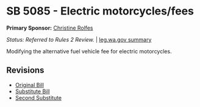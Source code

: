 # SB 5085 - Electric motorcycles/fees
**Primary Sponsor:** [Christine Rolfes](/person/leg/christine.rolfes.md)

*Status: Referred to Rules 2 Review.* | [leg.wa.gov summary](https://app.leg.wa.gov/billsummary?BillNumber=5085&Year=2021)

Modifying the alternative fuel vehicle fee for electric motorcycles.

## Revisions
* [Original Bill](1/)
* [Substitute Bill](S/)
* [Second Substitute](S2/)